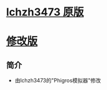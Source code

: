 # [lchzh3473 原版](https://lchz&#104;3473.github.io/sim-phi/index "原版")
# [修改版](https://a333r.github.io/ "修改版")


## 简介

- 由lchzh3473的"Phigros模拟器"修改
